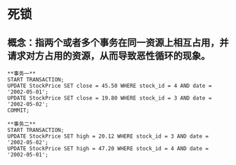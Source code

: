 # 死锁

## 概念：指两个或者多个事务在同一资源上相互占用，并请求对方占用的资源，从而导致恶性循环的现象。

```
**事务一**
START TRANSACTION;
UPDATE StockPrice SET close = 45.50 WHERE stock_id = 4 AND date = '2002-05-01';
UPDATE StockPrice SET close = 19.80 WHERE stock_id = 3 AND date = '2002-05-02';
COMMIT;

**事务二**
START TRANSACTION;
UPDATE StockPrice SET high = 20.12 WHERE stock_id = 3 AND date = '2002-05-02';
UPDATE StockPrice SET high = 47.20 WHERE stock_id = 4 AND date = '2002-05-01';
```



